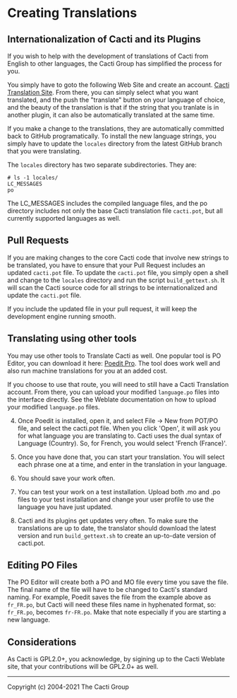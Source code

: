 # Creating Translations

## Internationalization of Cacti and its Plugins

If you wish to help with the development of translations of Cacti from English
to other languages, the Cacti Group has simplified the process for you.

You simply have to goto the following Web Site and create an account.
[Cacti Translation Site](https://translate.cacti.net).  From there, you
can simply select what you want translated, and the push the "translate"
button on your language of choice, and the beauty of the translation is
that if the string that you tranlate is in another plugin, it can also
be automatically translated at the same time.

If you make a change to the translations, they are automatically committed
back to GitHub programatically.  To install the new language strings,
you simply have to update the `locales` directory from the latest
GitHub branch that you were translating.

The `locales` directory has two separate subdirectories.  They are:

   ```console
   # ls -1 locales/
   LC_MESSAGES
   po
   ```

The LC_MESSAGES includes the compiled language files, and the po
directory includes not only the base Cacti translation file
`cacti.pot`, but all currently supported languages as well.

## Pull Requests

If you are making changes to the core Cacti code that involve new
strings to be translated, you have to ensure that your Pull Request
includes an updated `cacti.pot` file.  To update the `cacti.pot`
file, you simply open a shell and change to the `locales`
directory and run the script `build_gettext.sh`.  It will scan
the Cacti source code for all strings to be internationalized
and update the `cacti.pot` file.

If you include the updated file in your pull request, it will
keep the development engine running smooth.

## Translating using other tools

You may use other tools to Translate Cacti as well.  One popular
tool is PO Editor, you can download it here:
[Poedit Pro](https://poedit.net/pro).  The tool does work well and also run
machine translations for you at an added cost.

If you choose to use that route, you will need to still have a Cacti Translation
account.  From there, you can upload your modified `language.po` files into
the interface directly.  See the Weblate documentation on how to upload your
modified `language.po` files.

4. Once Poedit is installed, open it, and select File -> New from POT/PO file,
   and select the cacti.pot file.  When you click 'Open', it will ask you for
   what language you are translating to.  Cacti uses the dual syntax of
   Language (Country).  So, for French, you would select 'French (France)'.

5. Once you have done that, you can start your translation.  You will select
   each phrase one at a time, and enter in the translation in your language.

6. You should save your work often.

7. You can test your work on a test installation. Upload both .mo and .po files
   to your test installation and change your user profile to use the language
   you have just updated.

8. Cacti and its plugins get updates very often. To make sure the translations
   are up to date, the translator should download the latest version and run
   `build_gettext.sh` to create an up-to-date version of cacti.pot.

## Editing PO Files

The PO Editor will create both a PO and MO file every time you save the file.
The final name of the file will have to be changed to Cacti's standard naming.
For example, Poedit saves the file from the example above as `fr_FR.po`, but
Cacti will need these files name in hyphenated format, so: `fr_FR.po`, becomes
`fr-FR.po`.  Make that note especially if you are starting a new language.

## Considerations

As Cacti is GPL2.0+, you acknowledge, by sigining up to the Cacti Weblate
site, that your contributions will be GPL2.0+ as well.

---
<copy>Copyright (c) 2004-2021 The Cacti Group</copy>
